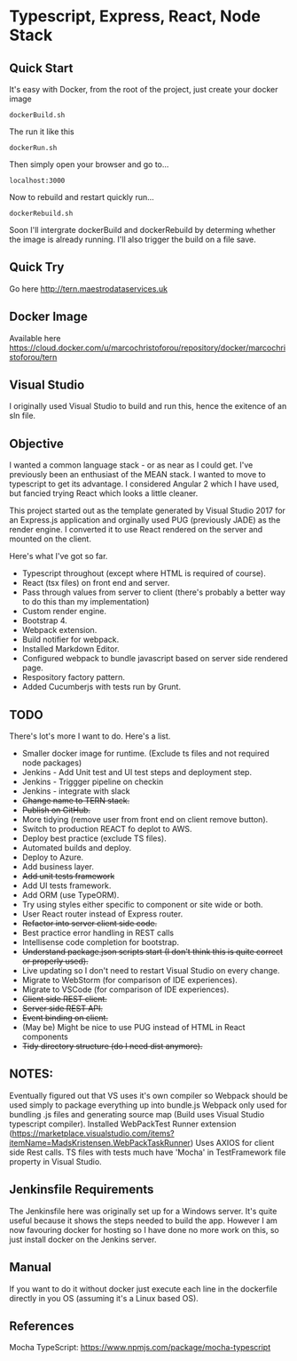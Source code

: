 # Typescript, Express, React, Node Stack

## Quick Start

It's easy with Docker, from the root of the project, just create your docker image
```
dockerBuild.sh
``` 
The run it like this
```
dockerRun.sh
```
Then simply open your browser and go to...
```
localhost:3000
```
Now to rebuild and restart quickly run...
```
dockerRebuild.sh
```
Soon I'll intergrate dockerBuild and dockerRebuild by determing whether the image is already running.
I'll also trigger the build on a file save.

## Quick Try

Go here http://tern.maestrodataservices.uk

## Docker Image

Available here https://cloud.docker.com/u/marcochristoforou/repository/docker/marcochristoforou/tern

## Visual Studio

I originally used Visual Studio to build and run this, hence the exitence of an sln file.

## Objective

I wanted a common language stack - or as near as I could get. I've previously been an enthusiast of the MEAN stack. I wanted to move to typescript to get its advantage.
I considered Angular 2 which I have used, but fancied trying React which looks a little cleaner.

This project started out as the template generated by Visual Studio 2017 for an Express.js application and orginally used PUG (previously JADE) as the render engine.
I converted it to use React rendered on the server and mounted on the client.

Here's what I've got so far.
* Typescript throughout (except where HTML is required of course).
* React (tsx files) on front end and server.
* Pass through values from server to client (there's probably a better way to do this than my implementation)
* Custom render engine.
* Bootstrap 4.
* Webpack extension.
* Build notifier for webpack.
* Installed Markdown Editor.
* Configured webpack to bundle javascript based on server side rendered page.
* Respository factory pattern.
* Added Cucumberjs with tests run by Grunt.

## TODO

There's lot's more I want to do. Here's a list.

* Smaller docker image for runtime. (Exclude ts files and not required node packages)
* Jenkins - Add Unit test and UI test steps and deployment step.
* Jenkins - Triggger pipeline on checkin
* Jenkins - integrate with slack
* ~~Change name to TERN stack.~~
* ~~Publish on GitHub.~~
* More tidying (remove user from front end on client remove button).
* Switch to production REACT fo deplot to AWS.
* Deploy best practice (exclude TS files).
* Automated builds and deploy.
* Deploy to Azure.
* Add business layer.
* ~~Add unit tests framework~~
* Add UI tests framework.
* Add ORM (use TypeORM).
* Try using styles either specific to component or site wide or both.
* User React router instead of Express router.
* ~~Refactor into server client side code.~~
* Best practice error handling in REST calls
* Intellisense code completion for bootstrap.
* ~~Understand package.json scripts start (I don't think this is quite correct or properly used).~~
* Live updating so I don't need to restart Visual Studio on every change.
* Migrate to WebStorm (for comparison of IDE experiences).
* Migrate to VSCode (for comparison of IDE experiences).
* ~~Client side REST client.~~
* ~~Server side REST API.~~
* ~~Event binding on client.~~
* (May be) Might be nice to use PUG instead of HTML in React components
* ~~Tidy directory structure (do I need dist anymore).~~

## NOTES:
Eventually figured out that VS uses it's own compiler so Webpack should be used simply to package everything up into bundle.js
Webpack only used for bundling .js files and generating source map (Build uses Visual Studio typescript compiler).
Installed WebPackTest Runner extension (https://marketplace.visualstudio.com/items?itemName=MadsKristensen.WebPackTaskRunner)
Uses AXIOS for client side Rest calls.
TS files with tests much have 'Mocha' in TestFramework file property in Visual Studio.

## Jenkinsfile Requirements
The Jenkinsfile here was originally set up for a Windows server. It's quite useful because it shows the steps needed to build the app. However I am now favouring docker for hosting so I have done no more work on this, so just install docker on the Jenkins server.

## Manual
If you want to do it without docker just execute each line in the dockerfile directly in you OS (assuming it's a Linux based OS).

## References
Mocha TypeScript: https://www.npmjs.com/package/mocha-typescript